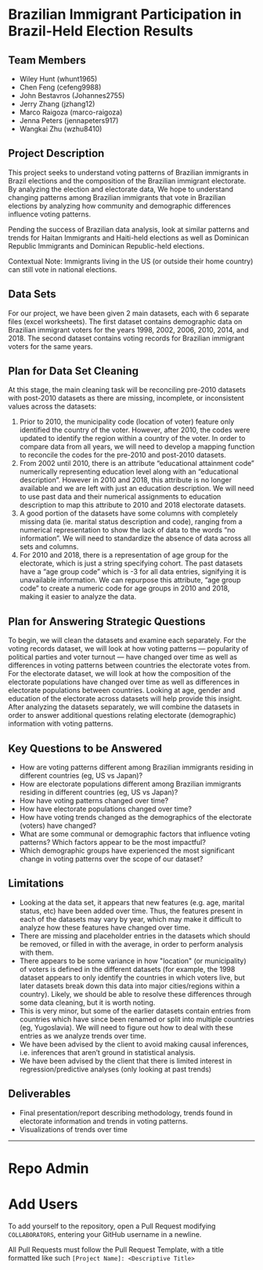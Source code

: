 # Brazilian Immigrant Participation in Brazil-Held Election Results

## Team Members
- Wiley Hunt (whunt1965)
- Chen Feng (cefeng9988)
- John Bestavros (Johannes2755)
- Jerry Zhang (jzhang12)
- Marco Raigoza (marco-raigoza)
- Jenna Peters (jennapeters917)
- Wangkai Zhu (wzhu8410)

## Project Description
This project seeks to understand voting patterns of Brazilian immigrants in Brazil elections and the composition of the Brazilian immigrant electorate. By analyzing the election and electorate data, We hope to understand changing patterns among Brazilian immigrants that vote in Brazilian elections by analyzing how community and demographic differences influence voting patterns.

Pending the success of Brazilian data analysis, look at similar patterns and trends for Haitan Immigrants and Haiti-held elections as well as Dominican Republic Immigrants and Dominican Republic-held elections.
 
Contextual Note: Immigrants living in the US (or outside their home country) can still vote in national elections.

## Data Sets
For our project, we have been given 2 main datasets, each with 6 separate files (excel worksheets). The first dataset contains demographic data on Brazilian immigrant voters for the years 1998, 2002, 2006, 2010, 2014, and 2018. The second dataset contains voting records for Brazilian immigrant voters for the same years.

## Plan for Data Set Cleaning
At this stage, the main cleaning task will be reconciling pre-2010 datasets with post-2010 datasets as there are missing, incomplete, or inconsistent values across the datasets:

1) Prior to 2010, the municipality code (location of voter) feature only identified the country of the voter. However, after 2010, the codes were updated to identify the region within a country of the voter. In order to compare data from all years, we will need to develop a mapping function to reconcile the codes for the pre-2010 and post-2010 datasets. 
2) From 2002 until 2010, there is an attribute “educational attainment code” numerically representing education level along with an “educational description”. However in 2010 and 2018, this attribute is no longer available and we are left with just an education description. We will need to use past data and their numerical assignments to education description to map this attribute to 2010 and 2018 electorate datasets.
3) A good portion of the datasets have some columns with completely missing data (ie. marital status description and code), ranging from a numerical representation to show the lack of data to the words “no information”. We will need to standardize the absence of data across all sets and columns.
4) For 2010 and 2018, there is a representation of age group for the electorate, which is just a string specifying cohort. The past datasets have a “age group code” which is -3 for all data entries, signifying it is unavailable information. We can repurpose this attribute, “age group code” to create a numeric code for age groups in 2010 and 2018, making it easier to analyze the data.

## Plan for Answering Strategic Questions
To begin, we will clean the datasets and examine each separately. For the voting records dataset, we will look at how voting patterns — popularity of political parties and voter turnout — have changed over time as well as differences in voting patterns between countries the electorate votes from. For the electorate dataset, we will look at how the composition of the electorate populations have changed over time as well as differences in electorate populations between countries. Looking at age, gender and education of the electorate across datasets will help provide this insight. After analyzing the datasets separately, we will combine the datasets in order to answer additional questions relating electorate (demographic) information with voting patterns.

## Key Questions to be Answered
- How are voting patterns different among Brazilian immigrants residing in different countries (eg, US vs Japan)?
- How are electorate populations different among Brazilian immigrants residing in different countries (eg, US vs Japan)?
- How have voting patterns changed over time?
- How have electorate populations changed over time?
- How have voting trends changed as the demographics of the electorate (voters) have changed?
- What are some communal or demographic factors that influence voting patterns? Which factors appear to be the most impactful? 
- Which demographic groups have experienced the most significant change in voting patterns over the scope of our dataset?

## Limitations
- Looking at the data set, it appears that new features (e.g. age, marital status, etc) have been added over time. Thus, the features present in each of the datasets may vary by year, which may make it difficult to analyze how these features have changed over time.
- There are missing and placeholder entries in the datasets which should be removed, or filled in with the average, in order to perform analysis with them.
- There appears to be some variance in how "location" (or municipality) of voters is defined in the different datasets (for example, the 1998 dataset appears to only identify the countries in which voters live, but later datasets break down this data into major cities/regions within a country). Likely, we should be able to resolve these differences through some data cleaning, but it is worth noting.
- This is very minor, but some of the earlier datasets contain entries from countries which have since been renamed or split into multiple countries (eg, Yugoslavia). We will need to figure out how to deal with these entries as we analyze trends over time.
- We have been advised by the client to avoid making causal inferences, i.e. inferences that aren’t ground in statistical analysis. 
- We have been advised by the client that there is limited interest in regression/predictive analyses (only looking at past trends)



## Deliverables
- Final presentation/report describing methodology, trends found in electorate information and trends in voting patterns. 
- Visualizations of trends over time


---

# Repo Admin

# Add Users
To add yourself to the repository, open a Pull Request modifying `COLLABORATORS`, entering your GitHub username in a newline.

All Pull Requests must follow the Pull Request Template, with a title formatted like such `[Project Name]: <Descriptive Title>`
